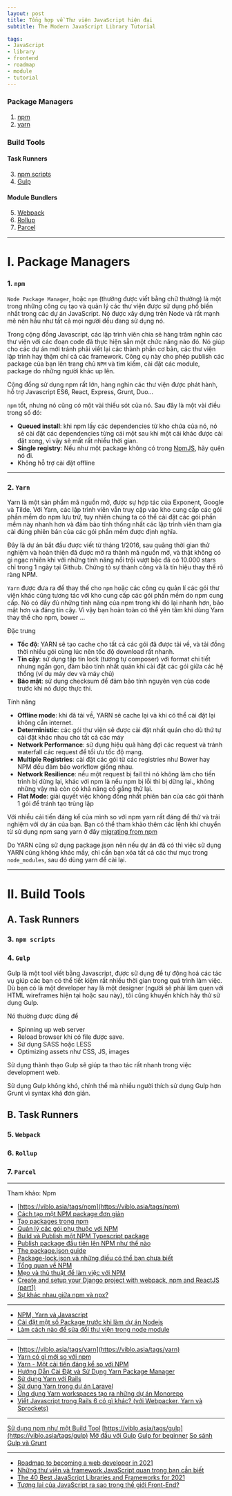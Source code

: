 ```yaml
---
layout: post
title: Tổng hợp về Thư viện JavaScript hiện đại
subtitle: The Modern JavaScript Library Tutorial

tags:
- JavaScript
- library
- frontend
- roadmap
- module
- tutorial
---
```


### Package Managers
1. [npm](#npm)
2. [yarn](#yarn)

### Build Tools
#### Task Runners
3. [npm scripts](#npm-scripts)
4. [Gulp](#gulp)

#### Module Bundlers
5. [Webpack](#webpack)
6. [Rollup](#rollup)
7. [Parcel](#parcel)

-----

# I. Package Managers

### 1. `npm`
`Node Package Manager`, hoặc `npm` (thường được viết bằng chữ thường) là một trong những công cụ tạo và quản lý các thư viện được sử dụng phổ biến nhất trong các dự án JavaScript. Nó được xây dựng trên Node và rất mạnh mẽ nên hầu như tất cả mọi người đều đang sử dụng nó.

Trong cộng đồng Javascript, các lập trình viên chia sẻ hàng trăm nghìn các thư viện với các đoạn code đã thực hiện sẵn một chức năng nào đó. Nó giúp cho các dự án mới tránh phải viết lại các thành phần cơ bản, các thư viện lập trình hay thậm chí cả các framework. Công cụ này cho phép publish các package của bạn lên trang chủ `NPM` và tìm kiếm, cài đặt các module, package do những người khác up lên.

Cộng đồng sử dụng npm rất lớn, hàng nghìn các thư viện được phát hành, hỗ trợ Javascript ES6, React, Express, Grunt, Duo…

`npm` tốt, nhưng nó cũng có một vài thiếu sót của nó. Sau đây là một vài điều trong số đó:
- **Queued install**: khi npm lấy các dependencies từ kho chứa của nó, nó sẽ cài đặt các dependencies từng cái một sau khi một cái khác được cài đặt xong, vì vậy sẽ mất rất nhiều thời gian.
- **Single registry**: Nếu như một package không có trong [NpmJS](https://www.npmjs.com), hãy quên nó đi.
- Không hỗ trợ cài đặt offline

-----

### 2. `Yarn`

Yarn là một sản phẩm mã nguồn mở, được sự hợp tác của Exponent, Google và Tilde. Với Yarn, các lập trình viên vẫn truy cập vào kho cung cấp các gói phần mềm do npm lưu trữ, tuy nhiên chúng ta có thể cài đặt các gói phần mềm này nhanh hơn và đảm bảo tính thống nhất các lập trình viên tham gia cài đúng phiên bản của các gói phần mềm được định nghĩa.

Đây là dự án bắt đầu được viết từ tháng 1/2016, sau quãng thời gian thử nghiệm và hoàn thiện đã được mở ra thành mã nguồn mở, và thật không có gì ngạc nhiên khi với những tính năng nổi trội vượt bậc đã có 10.000 stars chỉ trong 1 ngày tại Github. Chứng tỏ sự thành công và là tín hiệu thay thế rõ ràng NPM.

`Yarn` được đưa ra để thay thế cho `npm` hoặc các công cụ quản lí các gói thư viện khác cũng tương tác với kho cung cấp các gói phần mềm do npm cung cấp. Nó có đầy đủ những tính năng của npm trong khi đó lại nhanh hơn, bảo mật hơn và đáng tin cậy. Vì vậy bạn hoàn toàn có thể yên tâm khi dùng Yarn thay thế cho npm, bower ...

Đặc trưng
- **Tốc độ**: YARN sẽ tạo cache cho tất cả các gói đã được tải về, và tải đồng thời nhiều gói cùng lúc nên tốc độ download rất nhanh.
- **Tin cậy**: sử dụng tập tin lock (tương tự composer) với format chi tiết nhưng ngắn gọn, đảm bảo tính nhất quán khi cài đặt các gói giữa các hệ thống (ví dụ máy dev và máy chủ)
- **Bảo mật**: sử dụng checksum để đảm bảo tính nguyên vẹn của code trước khi nó được thực thi.

Tính năng
- **Offline mode**: khi đã tải về, YARN sẽ cache lại và khi có thể cài đặt lại không cần internet.
- **Deterministic**: các gói thư viện sẽ được cài đặt nhất quán cho dù thứ tự cài đặt khác nhau cho tất cả các máy
- **Network Performance**: sử dụng hiệu quả hàng đợi các request và tránh waterfall các request để tối ưu tốc độ mạng.
- **Multiple Registries**: cài đặt các gói từ các registries như Bower hay NPM đều đảm bảo workflow giống nhau.
- **Network Resilience**: nếu một request bị fail thì nó không làm cho tiến trình bị dừng lại, khác với npm là nếu npm bị lỗi thì bị dừng lại., không những vậy mà còn có khả năng cố gắng thử lại.
- **Flat Mode**: giải quyết việc không đồng nhất phiên bản của các gói thành 1 gói để tránh tạo trùng lặp

Với nhiều cải tiến đáng kể của mình so với npm yarn rất đáng để thử và trải nghiệm với dự án của bạn. Bạn có thể tham khảo thêm các lệnh khi chuyển từ sử dụng npm sang yarn ở đây [migrating from npm](https://classic.yarnpkg.com/en/docs/migrating-from-npm)

Do YARN cũng sử dụng package.json nên nếu dự án đã có thì việc sử dụng YARN cũng không khác mấy, chỉ cần bạn xóa tất cả các thư mục trong `node_modules`, sau đó dùng yarn để cài lại.


-----

# II. Build Tools
## A. Task Runners
### 3. `npm scripts`

### 4. `Gulp`
Gulp là một tool viết bằng Javascript, được sử dụng để tự động hoá các tác vụ giúp các bạn có thể tiết kiệm rất nhiều thời gian trong quá trình làm việc. Dù bạn có là một developer hay là một designer (người sẽ phải làm quen với HTML wireframes hiện tại hoặc sau này), tôi cũng khuyến khích hãy thử sử dụng Gulp.

Nó thường được dùng để
- Spinning up web server
- Reload browser khi có file được save.
- Sử dụng SASS hoặc LESS
- Optimizing assets như CSS, JS, images

Sử dụng thành thạo Gulp sẽ giúp ta thao tác rất nhanh trong việc development web.

Sử dụng Gulp không khó, chính thế mà nhiều người thích sử dụng Gulp hơn Grunt vì syntax khá đơn giản.

## B. Task Runners
### 5. `Webpack`

### 6. `Rollup`

### 7. `Parcel`



-----
Tham khảo:
Npm
- [https://viblo.asia/tags/npm](https://viblo.asia/tags/npm)
- [Cách tạo một NPM package đơn giản](https://viblo.asia/p/cach-tao-mot-npm-package-don-gian-3P0lPy3o5ox)
- [Tạo packages trong npm](https://viblo.asia/p/tao-packages-trong-npm-node-packages-manager-YWOZr6dNZQ0)
- [Quản lý các gói phụ thuộc với NPM](https://viblo.asia/p/manage-packages-dependencies-with-npm-YWOZrDLR5Q0)
- [Build và Publish một NPM Typescript package](https://viblo.asia/p/build-va-publish-mot-npm-typescript-package-gDVK2nGnKLj)
- [Publish package đầu tiên lên NPM như thế nào](https://viblo.asia/p/publish-package-dau-tien-len-npm-nhu-the-nao-Do754b7VZM6)
- [The package.json guide](https://viblo.asia/p/the-packagejson-guide-bWrZn0zY5xw)
- [Package-lock.json và những điều có thể bạn chưa biết](https://viblo.asia/p/package-lockjson-va-nhung-dieu-co-the-ban-chua-biet-RQqKL2WOl7z)
- [Tổng quan về NPM](https://viblo.asia/p/tong-quan-ve-npm-4P856dy3ZY3)
- [Mẹo và thủ thuật để làm việc với NPM](https://viblo.asia/p/meo-va-thu-thuat-de-lam-viec-voi-npm-djeZ1epYZWz)
- [Create and setup your Django project with webpack, npm and ReactJS (part1)](https://viblo.asia/p/create-and-setup-your-django-project-with-webpack-npm-and-reactjs-part1-aWj532jpl6m)
- [Sự khác nhau giữa npm và npx?](https://viblo.asia/p/su-khac-nhau-giua-npm-va-npx-bWrZnxM95xw)

-----
- [NPM, Yarn và Javascript](https://viblo.asia/p/npm-yarn-va-javascript-Eb85orNml2G)
- [Cài đặt một số Package trước khi làm dự án Nodejs](https://viblo.asia/p/cai-dat-mot-so-package-truoc-khi-lam-du-an-nodejs-Qpmlejm75rd)
- [Làm cách nào để sửa đổi thư viện trong node module](https://viblo.asia/p/lam-cach-nao-de-sua-doi-thu-vien-trong-node-module-eW65G6AalDO)

-----
- [https://viblo.asia/tags/yarn](https://viblo.asia/tags/yarn)
- [Yarn có gì mới so với npm](https://viblo.asia/p/yarn-co-gi-moi-so-voi-npm-Do754WR4lM6)
- [Yarn - Một cải tiến đáng kể so với NPM](https://viblo.asia/p/yarn-mot-cai-tien-dang-ke-so-voi-npm-yMnKMqRQK7P)
- [Hướng Dẫn Cài Đặt và Sử Dụng Yarn Package Manager](https://viblo.asia/p/huong-dan-cai-dat-va-su-dung-yarn-package-manager-4dbZNgoklYM)
- [Sử dụng Yarn với Rails](https://viblo.asia/p/su-dung-yarn-voi-rails-gDVK2jaAKLj)
- [Sử dụng Yarn trong dự án Laravel](https://viblo.asia/p/su-dung-yarn-trong-du-an-laravel-chuyen-training-php-tai-framgia-education-1Je5EjWAKnL)
- [Ứng dụng Yarn workspaces tạo ra những dự án Monorepo](https://viblo.asia/p/ung-dung-yarn-workspaces-tao-ra-nhung-du-an-monorepo-QpmleyXolrd)
- [Viết Javascript trong Rails 6 có gì khác? (với Webpacker, Yarn và Sprockets)](https://viblo.asia/p/viet-javascript-trong-rails-6-co-gi-khac-voi-webpacker-yarn-va-sprockets-924lJ4e0KPM)

-----
[Sử dụng npm như một Build Tool](https://viblo.asia/p/su-dung-npm-nhu-mot-build-tool-jdWrvwq8Mw38)
[https://viblo.asia/tags/gulp](https://viblo.asia/tags/gulp)
[Mở đầu với Gulp](https://viblo.asia/p/mo-dau-voi-gulp-l5XRBVxmRqPe)
[Gulp for beginner](https://viblo.asia/p/gulp-for-beginner-WAyK89knZxX)
[So sánh Gulp và Grunt](https://viblo.asia/p/so-sanh-gulp-va-grunt-157G5oY5RAje)

-----
- [Roadmap to becoming a web developer in 2021](https://github.com/kamranahmedse/developer-roadmap)
- [Những thư viện và framework JavaScript quan trọng bạn cần biết](https://code.tutsplus.com/vi/articles/essential-javascript-libraries-and-frameworks-you-should-know-about--cms-29540)
- [The 40 Best JavaScript Libraries and Frameworks for 2021](https://kinsta.com/blog/javascript-libraries/)
- [Tương lai của JavaScript ra sao trong thế giới Front-End?](https://topdev.vn/blog/tuong-lai-cua-javascript-ra-sao-trong-the-gioi-front-end/)